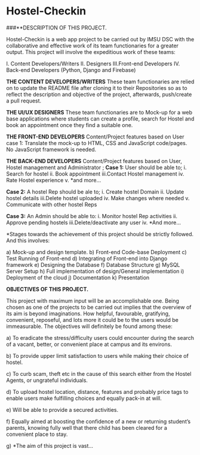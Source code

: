 # Hostel-Checkin


###**DESCRIPTION OF THIS PROJECT.

Hostel-Checkin is a web app project to be carried out by IMSU DSC with the 
collaborative and effective work of its team functionaries for a greater output. 
This project will involve the expeditious work of these teams:

I.	Content Developers/Writers
II.	Designers
III.Front-end Developers
IV.	Back-end Developers (Python, Django and Firebase)

**THE CONTENT DEVELOPERS/WRITERS**
These team functionaries are relied on to update the README file after cloning it to their 
Repositories so as to reflect the description and objective of the project, afterwards, push/create 
a pull request.

**THE UI/UX DESIGNERS**
These team functionaries are to Mock-up for a web base applications where students can create a 
profile, search for Hostel and book an appointment once they find a suitable one.

**THE FRONT-END DEVELOPERS**
Content/Project features based on User case 1: Translate the mock-up to HTML, CSS and JavaScript 
code/pages. No JavaScript framework is needed. 
 
**THE BACK-END DEVELOPERS**
Content/Project features based on User, Hostel management and Administrator ; 
**Case 1:** User should be able to;
i.	Search for hostel
ii.	Book appointment
iii.Contact Hostel management
iv.	Rate Hostel experience
v.	*and more…

**Case 2:** A hostel Rep should be ale to;
i.	Create hostel Domain
ii.	Update hostel details
iii.Delete hostel uploaded
iv.	Make changes where needed
v.	Communicate with other hostel Reps

**Case 3:** An Admin should be able to:
i.	Monitor hostel Rep activities
ii.	Approve pending hostels
iii.Delete/deactivate any user
iv.	*And more…

*Stages towards the achievement of this project should be strictly followed. And this involves: 

a) Mock-up and design template.
b) Front-end Code-base Deployment
c) Test Running of Front-end
d) Integrating of Front-end into Django framework
e) Designing the Database
f) Database Structure
g) MySQL Server Setup
h) Full implementation of design/General implementation
i) Deployment of the cloud
j) Documentation
k) Presentation


**OBJECTIVES OF THIS PROJECT.**

This project with maximum input will be an accomplishable one. Being chosen as one of the projects 
to be carried out implies that the overview of its aim is beyond imaginations. How helpful, 
favourable, gratifying, convenient, reposeful, and lots more it could be to the users would be 
immeasurable. The objectives will definitely be found among these:

a)	To eradicate the stress/difficulty users could encounter during the search of a vacant, better, or 
	convenient place at campus and its environs.

b)	To provide upper limit satisfaction to users while making their choice of hostel.

c)	To curb scam, theft etc in the cause of this search either from the Hostel Agents, or ungrateful 
	individuals.

d)	To upload hostel location, distance, features and probably price tags to enable users make 
	fulfilling choices and equally pack-in at will.

e)	Will be able to provide a secured activities.

f)	Equally aimed at boosting the confidence of a new or returning student’s parents, knowing fully 
	well that there child has been cleared for a convenient place to stay.

g)	*The aim of this project is vast…
